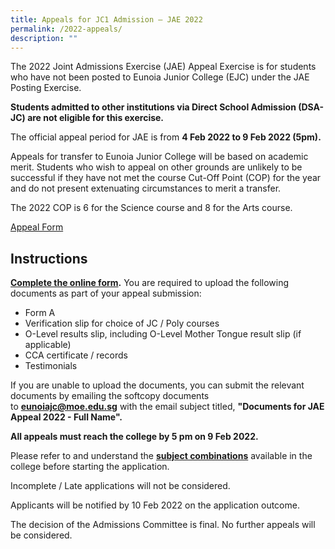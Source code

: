 ```yaml
---
title: Appeals for JC1 Admission – JAE 2022
permalink: /2022-appeals/
description: ""
---
```

The 2022 Joint Admissions Exercise (JAE) Appeal Exercise is for students who have not been posted to Eunoia Junior College (EJC) under the JAE Posting Exercise.

**Students admitted to other institutions via Direct School Admission (DSA-JC) are not eligible for this exercise.**

The official appeal period for JAE is from **4 Feb 2022 to 9 Feb 2022 (5pm).**

Appeals for transfer to Eunoia Junior College will be based on academic merit. Students who wish to appeal on other grounds are unlikely to be successful if they have not met the course Cut-Off Point (COP) for the year and do not present extenuating circumstances to merit a transfer.

The 2022 COP is 6 for the Science course and 8 for the Arts course.

[Appeal Form](https://form.gov.sg/#!/5e32a6824088b400116330f3)

## Instructions

**[Complete the online form](https://form.gov.sg/#!/5e32a6824088b400116330f3).** You are required to upload the following documents as part of your appeal submission:

*   Form A
*   Verification slip for choice of JC / Poly courses 
*   O-Level results slip, including O-Level Mother Tongue result slip (if applicable)
*   CCA certificate / records
*   Testimonials

If you are unable to upload the documents, you can submit the relevant documents by emailing the softcopy documents to [**eunoiajc@moe.edu.sg**](mailto:eunoiajc@moe.edu.sg) with the email subject titled, **"Documents for JAE Appeal 2022 - Full Name".**

**All appeals must reach the college by 5 pm on 9 Feb 2022.** 

Please refer to and understand the **[subject combinations](/subject-combinations/)** available in the college before starting the application. 

Incomplete / Late applications will not be considered.

Applicants will be notified by 10 Feb 2022 on the application outcome.

The decision of the Admissions Committee is final. No further appeals will be considered.

